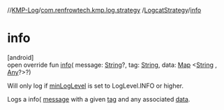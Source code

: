 //[KMP-Log](../../../index.md)/[com.renfrowtech.kmp.log.strategy](../index.md)
/[LogcatStrategy](index.md)/[info](info.md)

# info

[android]\
open override fun [info](info.md)(
message: [String](https://kotlinlang.org/api/latest/jvm/stdlib/kotlin/-string/index.html)?,
tag: [String](https://kotlinlang.org/api/latest/jvm/stdlib/kotlin/-string/index.html),
data: [Map](https://kotlinlang.org/api/latest/jvm/stdlib/kotlin.collections/-map/index.html)
&lt;[String](https://kotlinlang.org/api/latest/jvm/stdlib/kotlin/-string/index.html)
, [Any](https://kotlinlang.org/api/latest/jvm/stdlib/kotlin/-any/index.html)?&gt;?)

Will only log if [minLogLevel](min-log-level.md) is set to LogLevel.INFO or higher.

Logs a info( [message](info.md) with a given [tag](info.md) and any associated [data](info.md).
